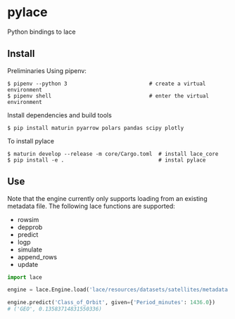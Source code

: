 # pylace

Python bindings to lace

## Install

Preliminaries Using pipenv:

```console
$ pipenv --python 3                          # create a virtual environment
$ pipenv shell                               # enter the virtual environment
```

Install dependencies and build tools

```console 
$ pip install maturin pyarrow polars pandas scipy plotly
```

To install pylace

```console
$ maturin develop --release -m core/Cargo.toml  # install lace_core
$ pip install -e .                              # instal pylace
```

## Use

Note that the engine currently only supports loading from an existing metadata
file. The following lace functions are supported:

- rowsim
- depprob
- predict
- logp
- simulate
- append_rows
- update

```python
import lace

engine = lace.Engine.load('lace/resources/datasets/satellites/metadata.lace')

engine.predict('Class_of_Orbit', given={'Period_minutes': 1436.0})
# ('GEO', 0.13583714831550336)
```

